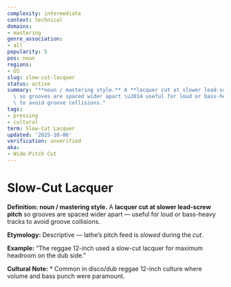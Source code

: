 ```yaml
---
complexity: intermediate
context: technical
domains:
- mastering
genre_association:
- all
popularity: 5
pos: noun
regions:
- US
slug: slow-cut-lacquer
status: active
summary: "**noun / mastering style.** A **lacquer cut at slower lead-screw pitch**\
  \ so grooves are spaced wider apart \u2014 useful for loud or bass-heavy tracks\
  \ to avoid groove collisions."
tags:
- pressing
- cultural
term: Slow-Cut Lacquer
updated: '2025-10-06'
verification: unverified
aka:
- Wide-Pitch Cut
---
```


# Slow-Cut Lacquer

**Definition:** **noun / mastering style.** A **lacquer cut at slower lead-screw pitch** so grooves are spaced wider apart — useful for loud or bass-heavy tracks to avoid groove collisions.

**Etymology:** Descriptive — lathe’s pitch feed is *slowed* during the *cut*.

**Example:** “The reggae 12-inch used a slow-cut lacquer for maximum headroom on the dub side.”

**Cultural Note:** * Common in disco/dub reggae 12-inch culture where volume and bass punch were paramount.

